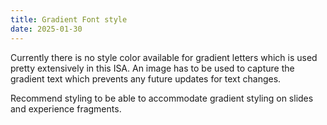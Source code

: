```yaml
---
title: Gradient Font style
date: 2025-01-30
---
```


Currently there is no style color available for gradient letters which is used pretty extensively in this ISA. An image has to be used to capture the gradient text which prevents any future updates for text changes.

Recommend styling to be able to accommodate gradient styling on slides and experience fragments.
